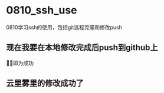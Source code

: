 # 0810_ssh_use
0810学习ssh的使用，包括git远程克隆和修改push



## 现在我要在本地修改完成后push到github上

🤤🤗即为成功

## 云里雾里的修改成功了

